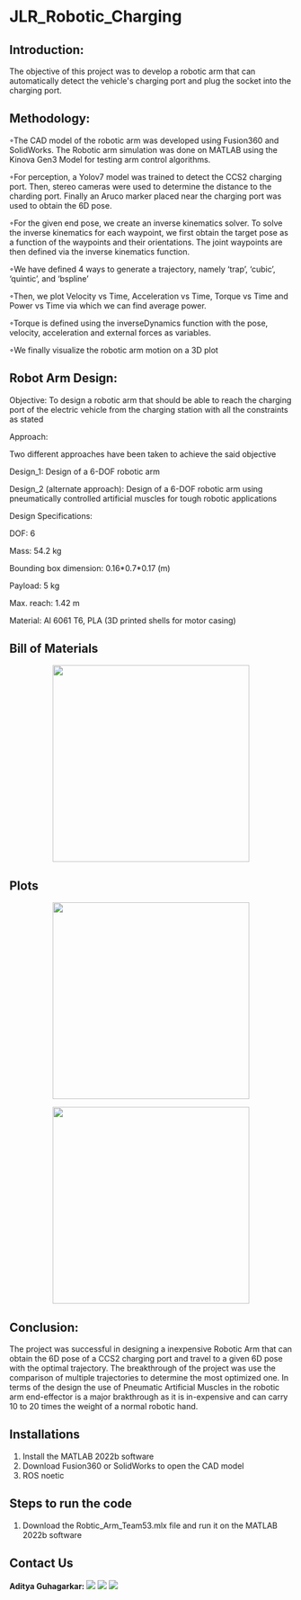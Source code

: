 # JLR_Robotic_Charging

<!-- PROJECT DESCRIPTION -->

## Introduction:
The objective of this project was to develop a robotic arm that can automatically detect the vehicle's charging port and plug the socket into the charging port.

## Methodology:
<p>◦The CAD model of the robotic arm was developed using Fusion360 and SolidWorks. The Robotic arm simulation was done on MATLAB using the Kinova Gen3 Model for testing arm control algorithms.</p>
<p>◦For perception, a Yolov7 model was trained to detect the CCS2 charging port. Then, stereo cameras were used to determine the distance to the charding port. Finally an Aruco marker placed near the charging port was used to obtain the 6D pose.</p>
<p>◦For the given end pose, we create an inverse kinematics solver. To solve the inverse kinematics for each waypoint, we first obtain the target pose as a function of the waypoints and their orientations. The joint waypoints are then defined via the inverse kinematics function.</p>
<p>◦We have defined 4 ways to generate a trajectory, namely ‘trap’, ‘cubic’, ‘quintic’, and ‘bspline’</p>
<p>◦Then, we plot Velocity vs Time, Acceleration vs Time, Torque vs Time and Power vs Time via which we can find average power.</p>
<p>◦Torque is defined using the inverseDynamics function with the pose, velocity, acceleration and external forces as variables.</p>
<p>◦We finally visualize the robotic arm motion on a 3D plot</p>


## Robot Arm Design:

Objective:
To design a robotic arm that should be able to reach the charging port of the electric vehicle from the charging station with all the constraints as stated

Approach:
<p>Two different approaches have been taken to achieve the said objective</p>
<p>Design_1: Design of a 6-DOF robotic arm</p>
<p>Design_2 (alternate approach): Design of a 6-DOF robotic arm using pneumatically controlled artificial muscles for tough robotic applications</p>

<p></p>
<p>Design Specifications:</p>
<p>DOF: 6</p>
<p>Mass: 54.2 kg</p>
<p>Bounding box dimension: 0.16*0.7*0.17 (m)</p>
<p>Payload: 5 kg</p>
<p>Max. reach: 1.42 m</p>
<p>Material: Al 6061 T6, PLA (3D printed shells for motor casing)</p>

## Bill of Materials
<p align="center">
  <img src="https://github.com/AdityaGuhagarkar/JLR_Robotic_Charging/Bill of Material/BOM.png" width="350" title="">
</p>

## Plots
<p align="center">
  <img src="https://github.com/AdityaGuhagarkar/JLR_Robotic_Charging/plots/plot1.jpg" width="350" title="">
</p>
<p align="center">
  <img src="https://github.com/AdityaGuhagarkar/JLR_Robotic_Charging/plots/plot2.jpg" width="350" title="">
</p>

## Conclusion:
The project was successful in designing a inexpensive Robotic Arm that can obtain the 6D pose of a CCS2 charging port and travel to a given 6D pose with the optimal trajectory. The breakthrough of the project was use the comparison of multiple trajectories to determine the most optimized one. In terms of the design the use of Pneumatic Artificial Muscles in the robotic arm end-effector is a major brakthrough as it is in-expensive and can carry 10 to 20 times the weight of a normal robotic hand.

## Installations
1) Install the MATLAB 2022b software
2) Download Fusion360 or SolidWorks to open the CAD model
3) ROS noetic

## Steps to run the code
1) Download the Robtic_Arm_Team53.mlx file and run it on the MATLAB 2022b software

## Contact Us

**Aditya Guhagarkar:**
[![](https://img.shields.io/badge/LinkedIn-0077B5?style=for-the-badge&logo=linkedin&logoColor=white)](https://www.linkedin.com/in/aditya-guhagarkar/)
[![](https://img.shields.io/badge/GitHub-100000?style=for-the-badge&logo=github&logoColor=white)](https://github.com/AdityaGuhagarkar)
[![](https://img.shields.io/badge/Gmail-D14836?style=for-the-badge&logo=gmail&logoColor=white)](mailto:adityaguhagarkar@gmail.com)

